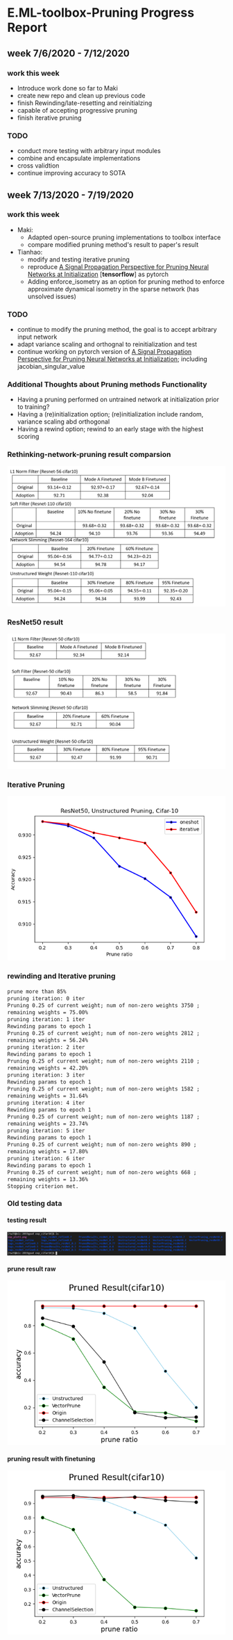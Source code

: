 # E.ML-toolbox-Pruning Progress Report
## week 7/6/2020 - 7/12/2020
### work this week
* Introduce work done so far to Maki
* create new repo and clean up previous code
* finish Rewinding/late-resetting and reinitialzing
* capable of accepting progressive pruning
* finish iterative pruning

### TODO
* conduct more testing with arbitrary input modules
* combine and encapsulate implementations
* cross validtion
* continue improving accuracy to SOTA
## week 7/13/2020 - 7/19/2020
### work this week
* Maki:
  * Adapted open-source pruning implementations to toolbox interface
  * compare modified pruning method's result to paper's result
* Tianhao: 
  * modify and testing iterative pruning 
  * reproduce [A Signal Propagation Perspective for Pruning Neural Networks at Initialization](https://arxiv.org/abs/1906.06307) [__tensorflow__] as pytorch
  * Adding enforce_isometry as an option for pruning method to enforce approximate dynamical isometry in the sparse network (has unsolved issues)
  

### TODO
* continue to modify the pruning method, the goal is to accept arbitrary input network
* adapt variance scaling and orthognal to reinitialization and test
* continue working on pytorch version of [A Signal Propagation Perspective for Pruning Neural Networks at Initialization](https://arxiv.org/abs/1906.06307); including  jacobian_singular_value  

### Additional Thoughts about Pruning methods Functionality
 * Having a pruning performed on untrained network at initialization prior to training?
 * Having a (re)initialization option; (re)initialization include random, variance scaling abd orthogonal
 * Having a rewind option; rewind to an early stage with the highest scoring

### Rethinking-network-pruning result comparsion
![](https://github.com/wth6618/E.ML-toolbox-Pruning/blob/master/images/comparisons.PNG)
### ResNet50 result
![](https://github.com/wth6618/E.ML-toolbox-Pruning/blob/master/images/cifar50.PNG)
### Iterative Pruning
![iterative pruning](https://github.com/wth6618/E.ML-toolbox-Pruning/blob/master/images/iterative%20vs%20oneshot.png)
### rewinding and Iterative pruning
```
prune more than 85%
pruning iteration: 0 iter
Pruning 0.25 of current weight; num of non-zero weights 3750 ; remaining weights = 75.00%
pruning iteration: 1 iter
Rewinding params to epoch 1
Pruning 0.25 of current weight; num of non-zero weights 2812 ; remaining weights = 56.24%
pruning iteration: 2 iter
Rewinding params to epoch 1
Pruning 0.25 of current weight; num of non-zero weights 2110 ; remaining weights = 42.20%
pruning iteration: 3 iter
Rewinding params to epoch 1
Pruning 0.25 of current weight; num of non-zero weights 1582 ; remaining weights = 31.64%
pruning iteration: 4 iter
Rewinding params to epoch 1
Pruning 0.25 of current weight; num of non-zero weights 1187 ; remaining weights = 23.74%
pruning iteration: 5 iter
Rewinding params to epoch 1
Pruning 0.25 of current weight; num of non-zero weights 890 ; remaining weights = 17.80%
pruning iteration: 6 iter
Rewinding params to epoch 1
Pruning 0.25 of current weight; num of non-zero weights 668 ; remaining weights = 13.36%
Stopping criterion met.
```


### Old testing data

#### testing result
![testing result](https://github.com/wth6618/E.ML-toolbox-Pruning/blob/master/images/model_overview.PNG)

#### prune result raw
![Result before refine](https://github.com/wth6618/E.ML-toolbox-Pruning/blob/master/images/exp_result_cifar10_resnet164.png)
#### pruning result with finetuning
![result after refine](https://github.com/wth6618/E.ML-toolbox-Pruning/blob/master/images/exp_result_cifar10_resnet164_refined.png)

